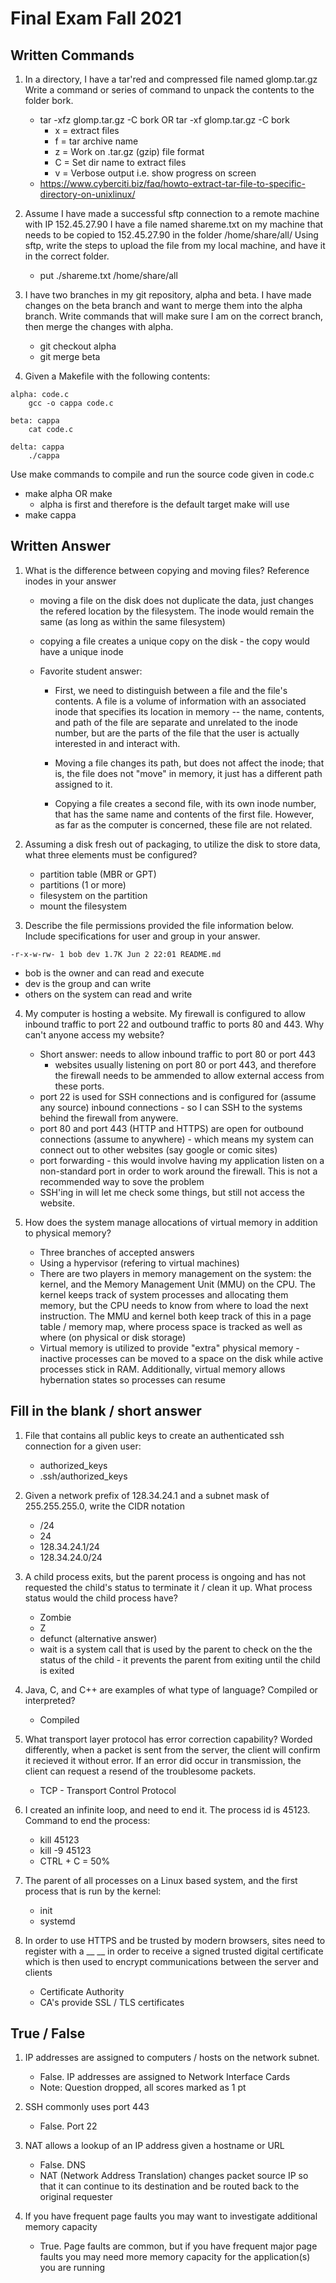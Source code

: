 # Final Exam Fall 2021

## Written Commands

1. In a directory, I have a tar'red and compressed file named glomp.tar.gz
   Write a command or series of command to unpack the contents to the folder bork.

   - tar -xfz glomp.tar.gz -C bork OR tar -xf glomp.tar.gz -C bork
     - x = extract files
     - f = tar archive name
     - z = Work on .tar.gz (gzip) file format
     - C = Set dir name to extract files
     - v = Verbose output i.e. show progress on screen
   - https://www.cyberciti.biz/faq/howto-extract-tar-file-to-specific-directory-on-unixlinux/

2. Assume I have made a successful sftp connection to a remote machine with IP 152.45.27.90
   I have a file named shareme.txt on my machine that needs to be copied to 152.45.27.90 in the folder /home/share/all/
   Using sftp, write the steps to upload the file from my local machine, and have it in the correct folder.

   - put ./shareme.txt /home/share/all

3. I have two branches in my git repository, alpha and beta. I have made changes on the beta branch and want to merge them into the alpha branch. Write commands that will make sure I am on the correct branch, then merge the changes with alpha.

   - git checkout alpha
   - git merge beta

4. Given a Makefile with the following contents:

```
alpha: code.c
    gcc -o cappa code.c

beta: cappa
    cat code.c

delta: cappa
    ./cappa
```

Use make commands to compile and run the source code given in code.c

- make alpha OR make
  - alpha is first and therefore is the default target make will use
- make cappa

## Written Answer

1. What is the difference between copying and moving files? Reference inodes in your answer

   - moving a file on the disk does not duplicate the data, just changes the refered location by the filesystem. The inode would remain the same (as long as within the same filesystem)
   - copying a file creates a unique copy on the disk - the copy would have a unique inode
   - Favorite student answer:

     - First, we need to distinguish between a file and the file's contents. A file is a volume of information with an associated inode that specifies its location in memory -- the name, contents, and path of the file are separate and unrelated to the inode number, but are the parts of the file that the user is actually interested in and interact with.

     - Moving a file changes its path, but does not affect the inode; that is, the file does not "move" in memory, it just has a different path assigned to it.

     - Copying a file creates a second file, with its own inode number, that has the same name and contents of the first file. However, as far as the computer is concerned, these file are not related.

2. Assuming a disk fresh out of packaging, to utilize the disk to store data, what three elements must be configured?

   - partition table (MBR or GPT)
   - partitions (1 or more)
   - filesystem on the partition
   - mount the filesystem

3. Describe the file permissions provided the file information below. Include specifications for user and group in your answer.

```
-r-x-w-rw- 1 bob dev 1.7K Jun 2 22:01 README.md
```

- bob is the owner and can read and execute
- dev is the group and can write
- others on the system can read and write

4. My computer is hosting a website. My firewall is configured to allow inbound traffic to port 22 and outbound traffic to ports 80 and 443. Why can't anyone access my website?

   - Short answer: needs to allow inbound traffic to port 80 or port 443
     - websites usually listening on port 80 or port 443, and therefore the firewall needs to be ammended to allow external access from these ports.
   - port 22 is used for SSH connections and is configured for (assume any source) inbound connections - so I can SSH to the systems behind the firewall from anywere.
   - port 80 and port 443 (HTTP and HTTPS) are open for outbound connections (assume to anywhere) - which means my system can connect out to other websites (say google or comic sites)
   - port forwarding - this would involve having my application listen on a non-standard port in order to work around the firewall. This is not a recommended way to sove the problem
   - SSH'ing in will let me check some things, but still not access the website.

5. How does the system manage allocations of virtual memory in addition to physical memory?
   - Three branches of accepted answers
   - Using a hypervisor (refering to virtual machines)
   - There are two players in memory management on the system: the kernel, and the Memory Management Unit (MMU) on the CPU. The kernel keeps track of system processes and allocating them memory, but the CPU needs to know from where to load the next instruction. The MMU and kernel both keep track of this in a page table / memory map, where process space is tracked as well as where (on physical or disk storage)
   - Virtual memory is utilized to provide "extra" physical memory - inactive processes can be moved to a space on the disk while active processes stick in RAM. Additionally, virtual memory allows hybernation states so processes can resume

## Fill in the blank / short answer

1. File that contains all public keys to create an authenticated ssh connection for a given user:

   - authorized_keys
   - .ssh/authorized_keys

2. Given a network prefix of 128.34.24.1 and a subnet mask of 255.255.255.0, write the CIDR notation

   - /24
   - 24
   - 128.34.24.1/24
   - 128.34.24.0/24

3. A child process exits, but the parent process is ongoing and has not requested the child's status to terminate it / clean it up. What process status would the child process have?

   - Zombie
   - Z
   - defunct (alternative answer)
   - wait is a system call that is used by the parent to check on the the status of the child - it prevents the parent from exiting until the child is exited

4. Java, C, and C++ are examples of what type of language? Compiled or interpreted?

   - Compiled

5. What transport layer protocol has error correction capability? Worded differently, when a packet is sent from the server, the client will confirm it recieved it without error. If an error did occur in transmission, the client can request a resend of the troublesome packets.

   - TCP - Transport Control Protocol

6. I created an infinite loop, and need to end it. The process id is 45123. Command to end the process:

   - kill 45123
   - kill -9 45123
   - CTRL + C = 50%

7. The parent of all processes on a Linux based system, and the first process that is run by the kernel:

   - init
   - systemd

8. In order to use HTTPS and be trusted by modern browsers, sites need to register with a \_\_ \_\_ in order to receive a signed trusted digital certificate which is then used to encrypt communications between the server and clients
   - Certificate Authority
   - CA's provide SSL / TLS certificates

## True / False

1. IP addresses are assigned to computers / hosts on the network subnet.

   - False. IP addresses are assigned to Network Interface Cards
   - Note: Question dropped, all scores marked as 1 pt

2. SSH commonly uses port 443

   - False. Port 22

3. NAT allows a lookup of an IP address given a hostname or URL

   - False. DNS
   - NAT (Network Address Translation) changes packet source IP so that it can continue to its destination and be routed back to the original requester

4. If you have frequent page faults you may want to investigate additional memory capacity
   - True. Page faults are common, but if you have frequent major page faults you may need more memory capacity for the application(s) you are running
